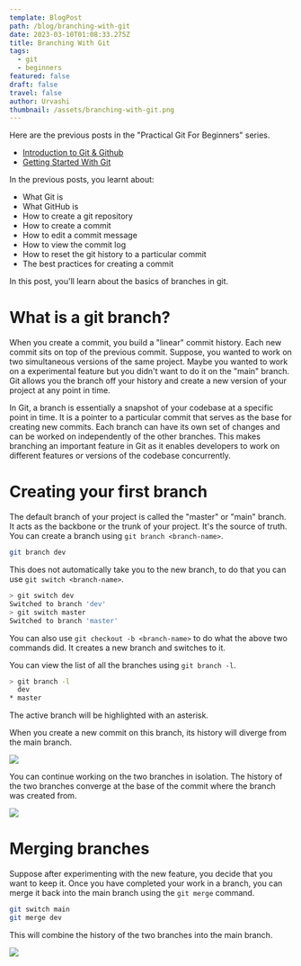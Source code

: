 ```yaml
---
template: BlogPost
path: /blog/branching-with-git
date: 2023-03-10T01:08:33.275Z
title: Branching With Git
tags:
  - git
  - beginners
featured: false
draft: false
travel: false
author: Urvashi
thumbnail: /assets/branching-with-git.png
---
```


Here are the previous posts in the "Practical Git For Beginners" series.

- [Introduction to Git & Github](https://www.thecodedose.com/blog/introduction-to-git-and-github)
- [Getting Started With Git](https://www.thecodedose.com/blog/getting-started-with-git)

In the previous posts, you learnt about:
- What Git is
- What GitHub is
- How to create a git repository
- How to create a commit
- How to edit a commit message
- How to view the commit log
- How to reset the git history to a particular commit
- The best practices for creating a commit

In this post, you'll learn about the basics of branches in git.

# What is a git branch?

When you create a commit, you build a "linear" commit history.
Each new commit sits on top of the previous commit.
Suppose, you wanted to work on two simultaneous versions of the same project.
Maybe you wanted to work on a experimental feature but you didn't want to do it on the "main" branch.
Git allows you the branch off your history and create a new version of your project at any point in time.

In Git, a branch is essentially a snapshot of your codebase at a specific point in time. It is a pointer to a particular commit that serves as the base for creating new commits. Each branch can have its own set of changes and can be worked on independently of the other branches. This makes branching an important feature in Git as it enables developers to work on different features or versions of the codebase concurrently.

# Creating your first branch

The default branch of your project is called the "master" or "main" branch.
It acts as the backbone or the trunk of your project.
It's the source of truth.
You can create a branch using `git branch <branch-name>`.

```bash
git branch dev
```

This does not automatically take you to the new branch, to do that you can use  `git switch <branch-name>`.

```bash
> git switch dev
Switched to branch 'dev'
> git switch master
Switched to branch 'master'
```

You can also use `git checkout -b <branch-name>` to do what the above two commands did.
It creates a new branch and switches to it.

You can view the list of all the branches using `git branch -l`.

```bash
> git branch -l
  dev
* master
```

The active branch will be highlighted with an asterisk.

When you create a new commit on this branch, its history will diverge from the main branch.

![](/assets/creating-a-branch.jpeg)

You can continue working on the two branches in isolation.
The history of the two branches converge at the base of the commit where the branch was created from.

![](/assets/branching-log.png)

# Merging branches

Suppose after experimenting with the new feature, you decide that you want to keep it.
Once you have completed your work in a branch, you can merge it back into the main branch using the `git merge` command.

```bash
git switch main
git merge dev
```

This will combine the history of the two branches into the main branch.

![](/assets/git-merge.png)
